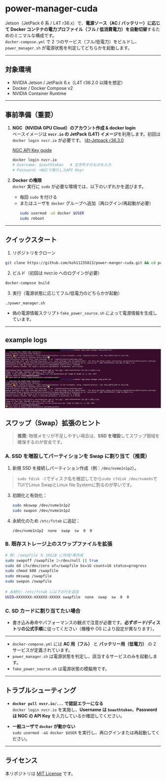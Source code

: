# power-manager-cuda

Jetson（JetPack 6 系 / L4T r36.x）で、**電源ソース（AC / バッテリー）に応じて Docker コンテナの電力プロファイル（フル / 低消費電力）を自動切替**するためのミニマルな構成です。  
`docker-compose.yml` で 2 つのサービス（フル/低電力）をビルドし、`power_manager.sh` が電源状態を判定してどちらかを起動します。


---

## 対象環境

- NVIDIA Jetson / JetPack 6.x（L4T r36.2.0 以降を想定）
- Docker / Docker Compose v2
- NVIDIA Container Runtime

---

## 事前準備（重要）

1. **NGC（NVIDIA GPU Cloud）のアカウント作成 & docker login**  
   ベースイメージは **`nvcr.io` の JetPack (L4T) イメージ**を利用します。初回は `docker login nvcr.io` が必要です。
   [l4t-Jetpack r36.3.0](https://catalog.ngc.nvidia.com/orgs/nvidia/containers/l4t-jetpack?version=r36.3.0)

   [NGC API Key guide](https://docs.nvidia.com/ngc/latest/ngc-catalog-user-guide.html#ngc-api-keys)   

   ```bash
   docker login nvcr.io
   # Username: $oauthtoken   # 文字列そのものを入力
   # Password: <NGCで発行したAPI Key>
   ```

3. **Docker の権限**  
   `docker` 実行に `sudo` が必要な環境では、以下のいずれかを選びます。
   - 毎回 `sudo` を付ける
   - またはユーザを `docker` グループへ追加（再ログイン/再起動が必要）
     ```bash
     sudo usermod -aG docker $USER
     sudo reboot
     ```

---

## クイックスタート


1) リポジトリをクローン
```bash
git clone https://github.com/koh11235813/power-manger-cuda.git && cd power-manger-cuda
```

2) ビルド（初回は nvcr.io へのログインが必要）
```bash
docker-compose build
```

3) 実行（電源状態に応じてフル/低電力のどちらかが起動）
```bash
./power_manager.sh
```

- 偽の電源情報スクリプト`fake_power_source.sh` によって電源情報を生成しています。

---
## example logs
![logs](images/example-logs.png)

## スワップ（Swap）拡張のヒント

> **推奨:** 物理メモリが不足しやすい場合は、**SSD を増設**してスワップ領域を確保するのが安全です。

### A. SSD を増設してパーティションを Swap に割り当て（推奨）
1. 新規 SSD を接続しパーティション作成（例：`/dev/nvme1n1p2`）。
>   `sudo fdisk -l`でディスク名を確認してから`sudo cfdisk /dev/nvmeXn`でTUIでLinux SwapとLinux file Systemに割るのが早いです。  
3. 初期化と有効化：
   ```bash
   sudo mkswap /dev/nvme1n1p2
   sudo swapon /dev/nvme1n1p2
   ```
4. 永続化のため `/etc/fstab` に追記：
   ```fstab
   /dev/nvme1n1p2  none  swap  sw  0  0
   ```

### B. 既存ストレージ上のスワップファイルを拡張
```bash
# 例: /swapfile を 16GiB に作成/再作成
sudo swapoff /swapfile 2>/dev/null || true
sudo dd if=/dev/zero of=/swapfile bs=1G count=16 status=progress
sudo chmod 600 /swapfile
sudo mkswap /swapfile
sudo swapon /swapfile

# 永続化: /etc/fstab に以下の行を追加
UUID=XXXXXXX-XXXXXX-XXXXX swapfile  none  swap  sw  0  0
```

### C. SD カードに割り当てたい場合
- 書き込み寿命やパフォーマンスの観点で注意が必要です。**必ずボード/ディストリの公式手順**に従ってください（機種や OS により設定が異なります）。

---

- `docker-compose.yml` には **AC 用（フル）** と **バッテリー用（低電力）** の 2 サービスが定義されています。
- `power_manager.sh` は電源状態を判定し、該当するサービスのみを起動します。
- `fake_power_source.sh` は電源状態の模擬用です。

---

## トラブルシューティング

- **`docker pull nvcr.io/...` で認証エラーになる**  
  `docker login nvcr.io` を実施し、**Username は `$oauthtoken`、Password は NGC の API Key** を入力しているか確認してください。

- **一般ユーザで `docker` が動かない**  
  `sudo usermod -aG docker $USER` を実行し、再ログインまたは再起動してください。

---

## ライセンス

本リポジトリは [MIT License](LICENSE) です。
